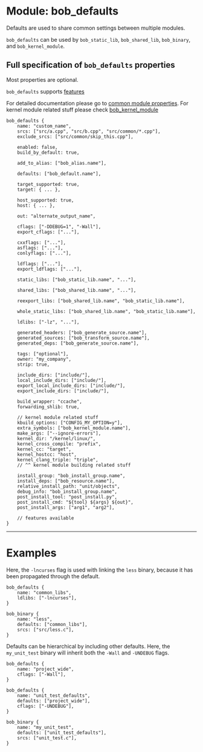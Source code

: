 # Module: bob_defaults

Defaults are used to share common settings between multiple modules.

`bob_defaults` can be used by `bob_static_lib`, `bob_shared_lib`, `bob_binary`,
and `bob_kernel_module`.

## Full specification of `bob_defaults` properties

Most properties are optional.

`bob_defaults` supports [features](../features.md)

For detailed documentation please go to [common module properties](common_module_properties.md).
For kernel module related stuff please check [bob_kernel_module](bob_kernel_module.md)

```bp
bob_defaults {
    name: "custom_name",
    srcs: ["src/a.cpp", "src/b.cpp", "src/common/*.cpp"],
    exclude_srcs: ["src/common/skip_this.cpp"],

    enabled: false,
    build_by_default: true,

    add_to_alias: ["bob_alias.name"],

    defaults: ["bob_default.name"],

    target_supported: true,
    target: { ... },

    host_supported: true,
    host: { ... },

    out: "alternate_output_name",

    cflags: ["-DDEBUG=1", "-Wall"],
    export_cflags: ["..."],

    cxxflags: ["..."],
    asflags: ["..."],
    conlyflags: ["..."],

    ldflags: ["..."],
    export_ldflags: ["..."],

    static_libs: ["bob_static_lib.name", "..."],

    shared_libs: ["bob_shared_lib.name", "..."],

    reexport_libs: ["bob_shared_lib.name", "bob_static_lib.name"],

    whole_static_libs: ["bob_shared_lib.name", "bob_static_lib.name"],

    ldlibs: ["-lz", "..."],

    generated_headers: ["bob_generate_source.name"],
    generated_sources: ["bob_transform_source.name"],
    generated_deps: ["bob_generate_source.name"],

    tags: ["optional"],
    owner: "my_company",
    strip: true,

    include_dirs: ["include/"],
    local_include_dirs: ["include/"],
    export_local_include_dirs: ["include/"],
    export_include_dirs: ["include/"],

    build_wrapper: "ccache",
    forwarding_shlib: true,

    // kernel module related stuff
    kbuild_options: ["CONFIG_MY_OPTION=y"],
    extra_symbols: ["bob_kernel_module.name"],
    make_args: ["--ignore-errors"],
    kernel_dir: "/kernel/linux/",
    kernel_cross_compile: "prefix",
    kernel_cc: "target",
    kernel_hostcc: "host",
    kernel_clang_triple: "triple",
    // ^^ kernel module building related stuff

    install_group: "bob_install_group.name",
    install_deps: ["bob_resource.name"],
    relative_install_path: "unit/objects",
    debug_info: "bob_install_group.name",
    post_install_tool: "post_install.py",
    post_install_cmd: "${tool} ${args} ${out}",
    post_install_args: ["arg1", "arg2"],

    // features available
}
```

---

# Examples

Here, the `-lncurses` flag is used with linking the `less` binary,
because it has been propagated through the default.

```bp
bob_defaults {
    name: "common_libs",
    ldlibs: ["-lncurses"],
}

bob_binary {
    name: "less",
    defaults: ["common_libs"],
    srcs: ["src/less.c"],
}
```

Defaults can be hierarchical by including other defaults. Here, the
`my_unit_test` binary will inherit both the `-Wall` and `-UNDEBUG` flags.

```bp
bob_defaults {
    name: "project_wide",
    cflags: ["-Wall"],
}

bob_defaults {
    name: "unit_test_defaults",
    defaults: ["project_wide"],
    cflags: ["-UNDEBUG"],
}

bob_binary {
    name: "my_unit_test",
    defaults: ["unit_test_defaults"],
    srcs: ["unit_test.c"],
}
```
